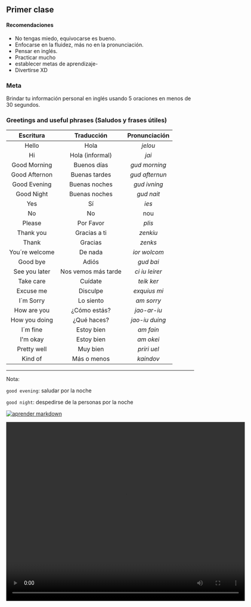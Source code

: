 ## Primer clase

#### Recomendaciones
- No tengas miedo, equivocarse es bueno.
- Enfocarse en la fluidez, más no en la pronunciación.
- Pensar en inglés.
- Practicar mucho
- establecer metas de aprendizaje-
- Divertirse XD

### Meta
Brindar tu información personal en inglés usando 5 oraciones en menos de 30 segundos. 

### __Greetings and useful phrases__ (Saludos y frases útiles)

| Escritura | Traducción | Pronunciación |
| :-------: | :--------: | :-----------: |
| Hello | Hola | *jelou* |
| Hi | Hola (informal) | *jai* |
| Good Morning | Buenos días | *gud morning* |
| Good Afternon | Buenas tardes | *gud afternun* |
| Good Evening | Buenas noches | *gud ivning* |  
| Good Night | Buenas noches | *gud nait* | 
| Yes | Sí | *ies* |
| No | No | nou |
| Please | Por Favor | *plis* |
| Thank you | Gracias a ti | *zenkiu* |
| Thank | Gracias | *zenks* |
| You´re welcome | De nada | *ior wolcom* |
| Good bye | Adiós | *gud bai* |
| See you later | Nos vemos más tarde | *ci iu leirer* |
| Take care | Cuídate | *teik ker* |
| Excuse me | Disculpe | *exquius mi* |
| I´m Sorry | Lo siento | *am sorry* |
| How are you | ¿Cómo estás? | *jao-ar-iu* |
| How you doing | ¿Qué haces? | *jao-iu duing* |
| I´m fine | Estoy bien | *am fain* |
| I'm okay | Estoy bien | *am okei* |
| Pretty well | Muy bien | *priri uel* |
| Kind of | Más o menos | *kaindov* |

***************************************************

Nota:

`good evening`: saludar por la noche 

`good night`: despedirse de la personas  por la  noche 

<!-- [Video de la clase](https://drive.google.com/file/d/145BjQLLjqd-tgv_LtY0YIUUIIZRm3ake/view?usp=sharing) -->

[![aprender markdown](https://drive.google.com/file/d/1T-eMZWkpSS_mjuXofhAZEvvCKl_wt8S0/edit)](https://drive.google.com/file/d/1NhZgbDZgfEXpzauV7Udj6qa_xu0grQYP/view?usp=sharing)


<video width="640" height="480">
<source src="https://drive.google.com/file/d/1NhZgbDZgfEXpzauV7Udj6qa_xu0grQYP/view?usp=sharing" type="video/mp4" />
<source src="https://drive.google.com/file/d/1NhZgbDZgfEXpzauV7Udj6qa_xu0grQYP/view?usp=sharing" type="video/webm" />
<source src="https://drive.google.com/file/d/1NhZgbDZgfEXpzauV7Udj6qa_xu0grQYP/view?usp=sharing" type="video/ogg" />
<img src="https://drive.google.com/file/d/1T-eMZWkpSS_mjuXofhAZEvvCKl_wt8S0/edit" alt="Video no soportado" />
  Su navegador no soporta contenido multimedia.
</video>
